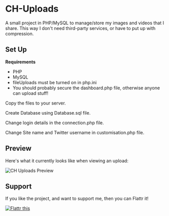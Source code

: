 # CH-Uploads
A small project in PHP/MySQL to manage/store my images and videos that I share. This way I don't need third-party services, or have to put up with compression.

## Set Up

**Requirements**
- PHP
- MySQL
- fileUploads must be turned on in php.ini
- You should probably secure the dashboard.php file, otherwise anyone can upload stuff!

Copy the files to your server.

Create Database using Database.sql file.

Change login details in the connection.php file.

Change Site name and Twitter username in customisation.php file.

## Preview
Here's what it currently looks like when viewing an upload:

![CH Uploads Preview](http://chrishannah.me/uploads/CHUploads_Preview.png)

## Support
If you like the project, and want to support me, then you can Flattr it!

<a href="https://flattr.com/submit/auto?fid=9znnl0&url=https%3A%2F%2Fgithub.com%2Fchrishannah%2FCH-Uploads" target="_blank"><img src="//button.flattr.com/flattr-badge-large.png" alt="Flattr this" title="Flattr this" border="0"></a>
